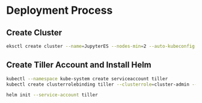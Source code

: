 # Deployment Process

## Create Cluster

```bash
eksctl create cluster --name=JupyterES --nodes-min=2 --auto-kubeconfig --node-ami auto
```

## Create Tiller Account and Install Helm
```bash
kubectl --namespace kube-system create serviceaccount tiller
kubectl create clusterrolebinding tiller --clusterrole=cluster-admin --serviceaccount=kube-system:tiller

helm init --service-account tiller
```
